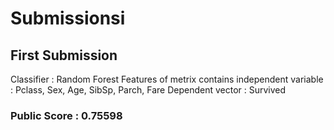 # Submissionsi  

## First Submission
Classifier : Random Forest 
Features of metrix contains independent variable : Pclass, Sex, Age, SibSp, Parch, Fare 
Dependent vector : Survived
### Public Score : 0.75598



